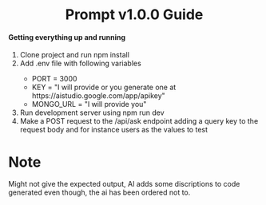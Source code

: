 <h1 align= "center">Prompt v1.0.0 Guide</h1>

<h4>Getting everything up and running</h4>
<ol>
  <li>Clone project and run npm install</li>
  <li>Add .env file with following variables</li>
     <ul>
       <li>PORT = 3000</li>
       <li>KEY = "I will provide or you generate one at https://aistudio.google.com/app/apikey"</li>
       <li>MONGO_URL = "I will provide you"</li>
     </ul>
  <li>Run development server using npm run dev</li>
  <li>Make a POST request to the /api/ask endpoint adding a query key to the request body and for instance users as the values to test</li>
</ol>


<h1>Note</h1>
<p>Might not give the expected output, AI adds some discriptions to code generated even though, the ai has been ordered not to.</p>
